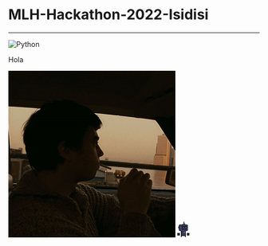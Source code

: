 # MLH-Hackathon-2022-Isidisi

---
![Python](https://img.shields.io/badge/Python->=3-Blue?logo=python)

Hola


<img src="https://github.com/asaPUP/MLH-Hackathon-2022-Isidisi/blob/main/readme_files/bagrov2.gif" slign="center"><img src="https://github.com/asaPUP/MLH-Hackathon-2022-Isidisi/blob/main/readme_files/blueRobot.gif" slign="center">
